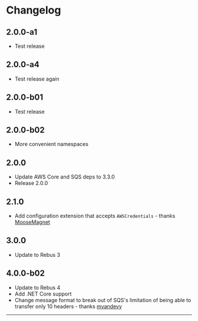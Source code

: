 # Changelog

## 2.0.0-a1

* Test release

## 2.0.0-a4

* Test release again

## 2.0.0-b01

* Test release

## 2.0.0-b02

* More convenient namespaces

## 2.0.0

* Update AWS Core and SQS deps to 3.3.0
* Release 2.0.0

## 2.1.0

* Add configuration extension that accepts `AWSCredentials` - thanks [MooseMagnet]

## 3.0.0

* Update to Rebus 3

## 4.0.0-b02

* Update to Rebus 4
* Add .NET Core support
* Change message format to break out of SQS's limitation of being able to transfer only 10 headers - thanks [mvandevy]

---

[MooseMagnet]: https://github.com/MooseMagnet
[mvandevy]: https://github.com/mvandevy
